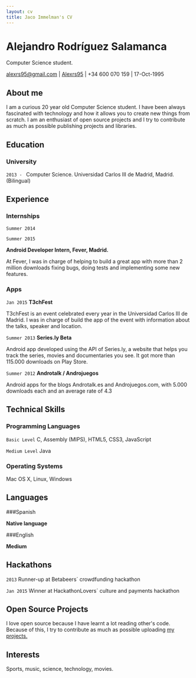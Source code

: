 ```yaml
---
layout: cv
title: Jaco Immelman's CV
---
```

# Alejandro Rodríguez Salamanca
Computer Science student.

<div id="webaddress">
<a target="_blank" href="mailto:alexrs95@gmail.com"><i class="fa fa-envelope-o fa-2x"></i> alexrs95@gmail.com</a> | <a target="_blank" href="https://github.com/Alexrs95/"><i class="fa fa-github fa-2x"></i> Alexrs95</a> | <i class="fa fa-mobile fa-2x"></i> +34 600 070 159 | 17-Oct-1995
</div>


## About me

I am a curious 20 year old Computer Science student. I have been always fascinated with technology and how it allows you to create new things from scratch. I am an enthusiast of open source projects and I try to contribute as much as possible publishing projects and libraries.

## Education

### University

`2013 - `
Computer Science. Universidad Carlos III de Madrid, Madrid. (Bilingual)

## Experience

### Internships

`Summer 2014`

`Summer 2015`

  __Android Developer Intern, Fever, Madrid.__

At Fever, I was in charge of helping to build a great app with more than 2 million downloads fixing bugs, doing tests and implementing some new features. 

### Apps

`Jan 2015`
__T3chFest__

T3chFest is an event celebrated every year in the Universidad Carlos III de Madrid. I was in charge of build the app of the event with information about the talks, speaker and location.

`Summer 2013`
__Series.ly Beta__

Android app developed using the API of Series.ly, a website that helps you track the series, movies and documentaries you see. It got more than 115.000 downloads on Play Store.

`Summer 2012`
__Androtalk / Androjuegos__

Android apps for the blogs Androtalk.es and Androjuegos.com, with 5.000 downloads each and an average rate of 4.3

## Technical Skills

### Programming Languages

`Basic Level`
C, Assembly (MIPS), HTML5, CSS3, JavaScript

`Medium Level`
Java

### Operating Systems

Mac OS X, Linux, Windows

## Languages

###Spanish

__Native language__

###English

__Medium__

## Hackathons

`2013`
Runner-up at Betabeers´ crowdfunding hackathon

`Jan 2015`
Winner at HackathonLovers´ culture and payments hackathon

## Open Source Projects

I love open source because I have learnt a lot reading other's code. Because of this, I try to contribute as much as possible uploading [my projects.](https://github.com/Alexrs95/)

## Interests

Sports, music, science, technology, movies.



<!-- ### Footer

Last updated: Sep 2015 -->


